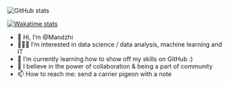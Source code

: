 
![GitHub stats](https://github-readme-stats-alpha-blush-52.vercel.app/api?username=Mandzhi&count_private=true&show_icons=true&hide=issues,contribs,prs&show=prs_merged)

[![Wakatime stats](https://github-readme-stats-alpha-blush-52.vercel.app/api/wakatime?username=2f5ed1be-c97a-4d11-9513-d3f9c87e2d44&langs_count=5&custom_title=My%20Coding%20Stats)](https://github.com/anuraghazra/github-readme-stats)




- 👋 Hi, I’m @Mandzhi
- 👩🏻‍💻 I’m interested in data science / data analysis, machine learning and IT
- 🌱 I’m currently learning how to show off my skills on GitHub :)
- 💞️ I believe in the power of collaboration & being a part of community
- 📫 How to reach me: send a carrier pigeon with a note
